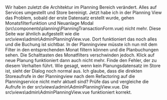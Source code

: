 Wir haben zuletzt die Architektur im Planning Bereich verändert. Alles auf Services umgestellt und Store bereinigt.
Jetzt habe ich in der Planning View das Problem, sobald der erste Datensatz erstellt wurde, gehen Monatsfilterfunktion und Neuanlage Modal (src\components\planning\PlanningTransactionForm.vue) nicht mehr. Diese Seite war ähnlich aufgestellt wie die src\views\admin\AdminPlanningView.vue. Dort funktioniert das noch alles und die Buchung ist sichtbar. In der Planningview müsste ich nun mit dem Filter in den entsprechenden Monat filtern können und die Planbuchungen sehen. Die Schalttasten des Monatfilters verschwinden jedoch. Klick auf neue Planung funktioniert dann auch nicht mehr.
Finde den Fehler, der zu diesem Verhalten führt. Wie gesagt, wenn kein Planungsdatensatz im Store ist, sieht der Dialog noch normal aus. Ich glaube, dass die direkten Storeaufrufe in der Planningview nach dem Refactoring auf die Planningservice nicht mehr aktuell sind? Prüfe das und vergleiche die Aufrufe in der src\views\admin\AdminPlanningView.vue. Die src\views\admin\AdminPlanningView.vue funktioniert korrekt.
